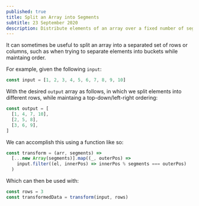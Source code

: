 ```yaml
---
published: true
title: Split an Array into Segments
subtitle: 23 September 2020
description: Distribute elements of an array over a fixed number of segments
---
```


It can sometimes be useful to split an array into a separated set of rows or columns, such as when trying to separate elements into buckets while maintaing order.

For example, given the following `input`:

```js
const input = [1, 2, 3, 4, 5, 6, 7, 8, 9, 10]
```

With the desired `output` array as follows, in which we split elements into different rows, while maintaing a top-down/left-right ordering:

```js
const output = [
  [1, 4, 7, 10],
  [2, 5, 8],
  [3, 6, 9],
]
```

We can accomplish this using a function like so:

```js
const transform = (arr, segments) =>
  [...new Array(segments)].map((_, outerPos) =>
    input.filter((el, innerPos) => innerPos % segments === outerPos)
  )
```

Which can then be used with:

```js
const rows = 3
const transformedData = transform(input, rows)
```
